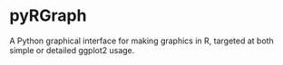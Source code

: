 # pyRGraph
A Python graphical interface for making graphics in R, targeted at both simple or detailed ggplot2 usage.

